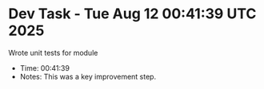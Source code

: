 # Dev Task - Tue Aug 12 00:41:39 UTC 2025
Wrote unit tests for module
- Time: 00:41:39
- Notes: This was a key improvement step.
